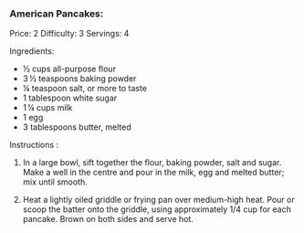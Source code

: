 ### American Pancakes:  ###
Price: 2
Difficulty: 3
Servings: 4

Ingredients:

- ½ cups all-purpose flour
- 3 ½ teaspoons baking powder
- ¼ teaspoon salt, or more to taste
- 1 tablespoon white sugar
- 1 ¼ cups milk
- 1 egg
- 3 tablespoons butter, melted

Instructions :
1. In a large bowl, sift together the flour, baking powder, salt and sugar. Make a well in the centre and pour in the milk, egg and melted butter; mix until smooth.

2. Heat a lightly oiled griddle or frying pan over medium-high heat. Pour or scoop the batter onto the griddle, using approximately 1/4 cup for each pancake. Brown on both sides and serve hot.
